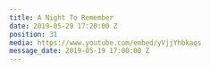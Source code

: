 ```yaml
---
title: A Night To Remember
date: 2019-05-29 17:20:00 Z
position: 31
media: https://www.youtube.com/embed/yVjjYhbkaqs
message_date: 2019-05-19 17:00:00 Z
---
```


